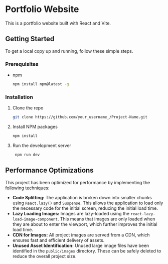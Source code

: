 # Portfolio Website

This is a portfolio website built with React and Vite.

## Getting Started

To get a local copy up and running, follow these simple steps.

### Prerequisites

- npm
  ```sh
  npm install npm@latest -g
  ```

### Installation

1. Clone the repo
   ```sh
   git clone https://github.com/your_username_/Project-Name.git
   ```
2. Install NPM packages
   ```sh
   npm install
   ```
3. Run the development server
   ```sh
    npm run dev
   ```

## Performance Optimizations

This project has been optimized for performance by implementing the following techniques:

- **Code Splitting:** The application is broken down into smaller chunks using `React.lazy()` and `Suspense`. This allows the application to load only the necessary code for the initial screen, reducing the initial load time.
- **Lazy Loading Images:** Images are lazy-loaded using the `react-lazy-load-image-component`. This means that images are only loaded when they are about to enter the viewport, which further improves the initial load time.
- **CDN for Images:** All project images are served from a CDN, which ensures fast and efficient delivery of assets.
- **Unused Asset Identification:** Unused large image files have been identified in the `public/images` directory. These can be safely deleted to reduce the overall project size.
